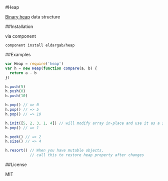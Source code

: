 #Heap

[Binary heap](http://en.wikipedia.org/wiki/Binary_heap) data structure

##Installation

via component

```
component install eldargab/heap
```

##Examples

```javascript
var Heap = require('heap')
var h = new Heap(function compare(a, b) {
  return a - b
})

h.push(5)
h.push(0)
h.push(10)

h.pop() // => 0
h.pop() // => 5
h.pop() // => 10

h.init([5, 2, 3, 1, 4]) // will modify array in-place and use it as a storage
h.pop() // => 1

h.peek() // => 2
h.size() // => 4

h.resort() // When you have mutable objects,
           // call this to restore heap property after changes
```

##License

MIT